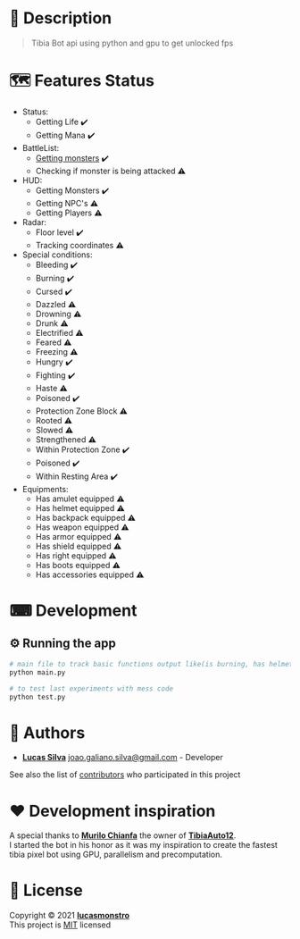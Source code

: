 # 📝 Description

> Tibia Bot api using python and gpu to get unlocked fps

# 🗺️ Features Status

- Status:
  - Getting Life :heavy_check_mark:
  - Getting Mana :heavy_check_mark:
- BattleList:
  - [Getting monsters](battleList/docs/README.md) :heavy_check_mark:
  - Checking if monster is being attacked :warning:
- HUD:
  - Getting Monsters :heavy_check_mark:
  - Getting NPC's :warning:
  - Getting Players :warning:
- Radar:
  - Floor level :heavy_check_mark:
  - Tracking coordinates :warning:
- Special conditions:
  - Bleeding :heavy_check_mark:
  - Burning :heavy_check_mark:
  - Cursed :heavy_check_mark:
  - Dazzled :warning:
  - Drowning :warning:
  - Drunk :warning:
  - Electrified :warning:
  - Feared :warning:
  - Freezing :warning:
  - Hungry :heavy_check_mark:
  - Fighting :heavy_check_mark:
  - Haste :warning:
  - Poisoned :heavy_check_mark:
  - Protection Zone Block :warning:
  - Rooted :warning:
  - Slowed :warning:
  - Strengthened :warning:
  - Within Protection Zone :heavy_check_mark:
  - Poisoned :heavy_check_mark:
  - Within Resting Area :heavy_check_mark:
- Equipments:
  - Has amulet equipped :warning:
  - Has helmet equipped :warning:
  - Has backpack equipped :warning:
  - Has weapon equipped :warning:
  - Has armor equipped :warning:
  - Has shield equipped :warning:
  - Has right equipped :warning:
  - Has boots equipped :warning:
  - Has accessories equipped :warning:

# ⌨ Development

## ⚙ Running the app

```bash
# main file to track basic functions output like(is burning, has helmet equipped, etc)
python main.py

# to test last experiments with mess code
python test.py
```

# 👷 Authors

- [**Lucas Silva**](https://github.com/lucasmonstro) joao.galiano.silva@gmail.com -
  Developer

See also the list of [contributors](../../graphs/contributors) who participated
in this project

# ❤️ Development inspiration

A special thanks to [**Murilo Chianfa**](https://github.com/MuriloChianfa) the owner of [**TibiaAuto12**](https://github.com/MuriloChianfa/TibiaAuto12).  
I started the bot in his honor as it was my inspiration to create the fastest tibia pixel bot using GPU, parallelism and precomputation.

# 📝 License

Copyright © 2021 [**lucasmonstro**](https://github.com/lucasmonstro)  
This project is [MIT](https://opensource.org/licenses/MIT) licensed

